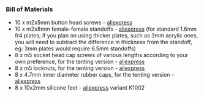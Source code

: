 ### Bill of Materials
* 10 x m2x5mm button head screws - [aliexpress](https://www.aliexpress.com/item/32967225441.html)
* 10 x m2x8mm female-female standoffs - [aliexpress](https://www.aliexpress.com/item/4001271908929.html) (for standard 1.6mm fr4 plates; if you plan on using thicker plates, such as 3mm acrylic ones, you will need to subtract the difference in thickness from the standoff, eg: 3mm plates would require 6.5mm standoffs)
* 8 x m5 socket head cap screws of various lengths according to your own preference, for the tenting version - [aliexpress](https://www.aliexpress.com/item/1005001785690381.html)
* 8 x m5 locknuts, for the tenting version - [aliexpress](https://www.aliexpress.com/item/32988995881.html)
* 8 x 4.7mm inner diameter rubber caps, for the tenting version - [aliexpress](https://www.aliexpress.com/item/1005002270601725.html)
* 8 x 10x2mm silicone feet - [aliexpress](https://www.aliexpress.com/item/4001297404341.html) variant K1002
